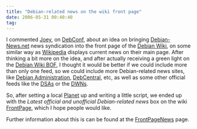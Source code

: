 ```yaml
---
title: "Debian-related news on the wiki front page"
date: 2006-05-31 00:40:40
tag: 
---
```

<p>I commented <a target="_blank" href="http://www.kitenet.net/~joey/">Joey</a>, on <a href="http://www.debconf.org">DebConf</a>, about an idea on bringing <a target="_blank" href="http://www.debian-news.net">Debian-News.net</a> news syndication into the front page of the <a target="_blank" href="http://wiki.debian.org/">Debian Wiki</a>, on some similar way as <a target="_blank" href="http://en.wikipedia.org/">Wikipedia</a> displays current news on their main page. After thinking a bit more on the idea, and after actually receiving a green light on the <a target="_blank" href="http://wiki.debian.org/WikiBoF">Debian Wiki BOF</a>, I thought it would be better if we could include more than only one feed, so we could include more Debian-related news sites, like <a target="_blank" href="http://www.debian-administration.org/">Debian Administration</a>, <a target="_blank" href="http://www.debcentral.org/">DebCentral</a>, etc, as well as some other official feeds like the <a target="_blank" href="http://www.debian.org/security/">DSAs</a> or the <a target="_blank" href="http://www.debian.org/News/weekly">DWNs</a>.</p>

<p>So, after setting a local <a target="_blank" href="http://www.planetplanet.org">Planet</a> up and writing a little script, we ended up with the <em>Latest official and unofficial Debian-related news</em> box on the wiki <a target="_blank" href="http://wiki.debian.org/FrontPage">FrontPage</a>, which I hope people would like.</p>

<p>Further information about this is can be found at the <a target="_blank" href="http://wiki.debian.org/FrontPageNews">FrontPageNews</a> page.</p>
